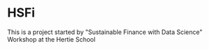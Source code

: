 # HSFi
This is a project started by "Sustainable Finance with Data Science" Workshop at the Hertie School 
